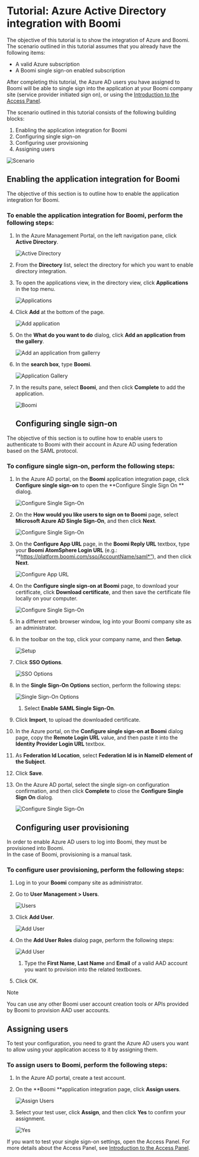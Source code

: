 <properties 
    pageTitle="Tutorial: Azure Active Directory integration with Boomi | Microsoft Azure" 
    description="Learn how to use Boomi with Azure Active Directory to enable single sign-on, automated provisioning, and more!" 
    services="active-directory" 
    authors="jeevansd"  
    documentationCenter="na" 
    manager="stevenpo"/>

<tags 
    ms.service="active-directory" 
    ms.devlang="na" 
    ms.topic="article" 
    ms.tgt_pltfrm="na" 
    ms.workload="identity" 
    ms.date="01/14/2016" 
    ms.author="jeedes" />

# Tutorial: Azure Active Directory integration with Boomi
The objective of this tutorial is to show the integration of Azure and Boomi.  
The scenario outlined in this tutorial assumes that you already have the following items:

* A valid Azure subscription
* A Boomi single sign-on enabled subscription

After completing this tutorial, the Azure AD users you have assigned to Boomi will be able to single sign into the application at your Boomi company site (service provider initiated sign on), or using the [Introduction to the Access Panel](active-directory-saas-access-panel-introduction.md).

The scenario outlined in this tutorial consists of the following building blocks:

1. Enabling the application integration for Boomi
2. Configuring single sign-on
3. Configuring user provisioning
4. Assigning users

![Scenario](./media/active-directory-saas-boomi-tutorial/IC791134.png "Scenario")

## Enabling the application integration for Boomi
The objective of this section is to outline how to enable the application integration for Boomi.

### To enable the application integration for Boomi, perform the following steps:
1. In the Azure Management Portal, on the left navigation pane, click **Active Directory**.

   ![Active Directory](./media/active-directory-saas-boomi-tutorial/IC700993.png "Active Directory")

2. From the **Directory** list, select the directory for which you want to enable directory integration.

3. To open the applications view, in the directory view, click **Applications** in the top menu.

   ![Applications](./media/active-directory-saas-boomi-tutorial/IC700994.png "Applications")

4. Click **Add** at the bottom of the page.

   ![Add application](./media/active-directory-saas-boomi-tutorial/IC749321.png "Add application")

5. On the **What do you want to do** dialog, click **Add an application from the gallery**.

   ![Add an application from gallerry](./media/active-directory-saas-boomi-tutorial/IC749322.png "Add an application from gallerry")

6. In the **search box**, type **Boomi**.

   ![Application Gallery](./media/active-directory-saas-boomi-tutorial/IC790822.png "Application Gallery")

7. In the results pane, select **Boomi**, and then click **Complete** to add the application.

   ![Boomi](./media/active-directory-saas-boomi-tutorial/IC790823.png "Boomi")

   ## Configuring single sign-on

The objective of this section is to outline how to enable users to authenticate to Boomi with their account in Azure AD using federation based on the SAML protocol.

### To configure single sign-on, perform the following steps:
1. In the Azure AD portal, on the **Boomi** application integration page, click **Configure single sign-on** to open the **Configure Single Sign On ** dialog.

   ![Configure Single Sign-On](./media/active-directory-saas-boomi-tutorial/IC790824.png "Configure Single Sign-On")

2. On the **How would you like users to sign on to Boomi** page, select **Microsoft Azure AD Single Sign-On**, and then click **Next**.

   ![Configure Single Sign-On](./media/active-directory-saas-boomi-tutorial/IC790825.png "Configure Single Sign-On")

3. On the **Configure App URL** page, in the **Boomi Reply URL** textbox, type your **Boomi AtomSphere Login URL** (e.g.: “*https://platform.boomi.com/sso/AccountName/saml*”), and then click **Next**.

   ![Configure App URL](./media/active-directory-saas-boomi-tutorial/IC790826.png "Configure App URL")

4. On the **Configure single sign-on at Boomi** page, to download your certificate, click **Download certificate**, and then save the certificate file locally on your computer.

   ![Configure Single Sign-On](./media/active-directory-saas-boomi-tutorial/IC790827.png "Configure Single Sign-On")

5. In a different web browser window, log into your Boomi company site as an administrator.

6. In the toolbar on the top, click your company name, and then **Setup**.

   ![Setup](./media/active-directory-saas-boomi-tutorial/IC790828.png "Setup")

7. Click **SSO Options**.

   ![SSO Options](./media/active-directory-saas-boomi-tutorial/IC790829.png "SSO Options")

8. In the **Single Sign-On Options** section, perform the following steps:

   ![Single Sign-On Options](./media/active-directory-saas-boomi-tutorial/IC790830.png "Single Sign-On Options")

   1. Select **Enable SAML Single Sign-On**.
2. Click **Import**, to upload the downloaded certificate.
3. In the Azure portal, on the **Configure single sign-on at Boomi** dialog page, copy the **Remote Login URL** value, and then paste it into the **Identity Provider Login URL** textbox.
4. As **Federation Id Location**, select **Federation Id is in NameID element of the Subject**.
5. Click **Save**.

9. On the Azure AD portal, select the single sign-on configuration confirmation, and then click **Complete** to close the **Configure Single Sign On** dialog.

   ![Configure Single Sign-On](./media/active-directory-saas-boomi-tutorial/IC775560.png "Configure Single Sign-On")

   ## Configuring user provisioning

In order to enable Azure AD users to log into Boomi, they must be provisioned into Boomi.  
In the case of Boomi, provisioning is a manual task.

### To configure user provisioning, perform the following steps:
1. Log in to your **Boomi** company site as administrator.

2. Go to **User Management \> Users**.

   ![Users](./media/active-directory-saas-boomi-tutorial/IC790831.png "Users")

3. Click **Add User**.

   ![Add User](./media/active-directory-saas-boomi-tutorial/IC790832.png "Add User")

4. On the **Add User Roles** dialog page, perform the following steps:

   ![Add User](./media/active-directory-saas-boomi-tutorial/IC790833.png "Add User")

   1. Type the **First Name**, **Last Name** and **Email** of a valid AAD account you want to provision into the related textboxes.
2. Click OK.


> [!NOTE]
> You can use any other Boomi user account creation tools or APIs provided by Boomi to provision AAD user accounts.
> 
> 
## Assigning users
To test your configuration, you need to grant the Azure AD users you want to allow using your application access to it by assigning them.

### To assign users to Boomi, perform the following steps:
1. In the Azure AD portal, create a test account.

2. On the **Boomi **application integration page, click **Assign users**.

   ![Assign Users](./media/active-directory-saas-boomi-tutorial/IC790834.png "Assign Users")

3. Select your test user, click **Assign**, and then click **Yes** to confirm your assignment.

   ![Yes](./media/active-directory-saas-boomi-tutorial/IC767830.png "Yes")


If you want to test your single sign-on settings, open the Access Panel. For more details about the Access Panel, see [Introduction to the Access Panel](active-directory-saas-access-panel-introduction.md).

